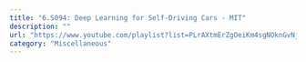```yaml
---
title: "6.S094: Deep Learning for Self-Driving Cars - MIT"
description: ""
url: "https://www.youtube.com/playlist?list=PLrAXtmErZgOeiKm4sgNOknGvNjby9efdf"
category: "Miscellaneous"
---
```

